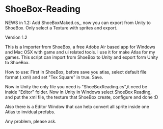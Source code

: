 ShoeBox-Reading
===============

NEWS in 1.2:
Add ShoeBoxMaked.cs,, now you can export from Unity to ShoeBox. Only select a Texture with sprites and export.

Version 1.2

This is a Importer from ShoeBox, a free Adobe Air based app for Windows and Mac OSX with game and ui related tools.
I use it for make Atlas for my games.
This script can import from ShoeBox to Unity and export form Unity to ShoeBox.

How to use:
First in ShoeBox, before save you atlas, select default file format (.xml) and set "Tex Square" in true.
Save.

Now in Unity the only file you need is "ShoeBoxReading.cs",it need be inside "Editor" folder.
Now in Unity in Windows select ShoeBox Reading, and put the xml file, the texture that ShoeBox create, configure and done :D

Also there is a Editor Window that can help convert all sprite inside one Atlas to invidual prefabs.

Any problem, please ask.
